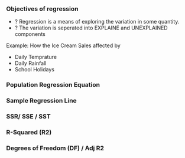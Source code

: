 ### Objectives of regression
+ ? Regression is a means of exploring the variation in some quantity. 
+ ? The variation is seperated into EXPLAINE and UNEXPLAINED components 

Example: How the Ice Cream Sales affected by 
+ Daily Temprature
+ Daily Rainfall
+ School Holidays


### Population Regression Equation



### Sample Regression Line



### SSR/ SSE / SST


### R-Squared (R2)


### Degrees of Freedom (DF) / Adj R2